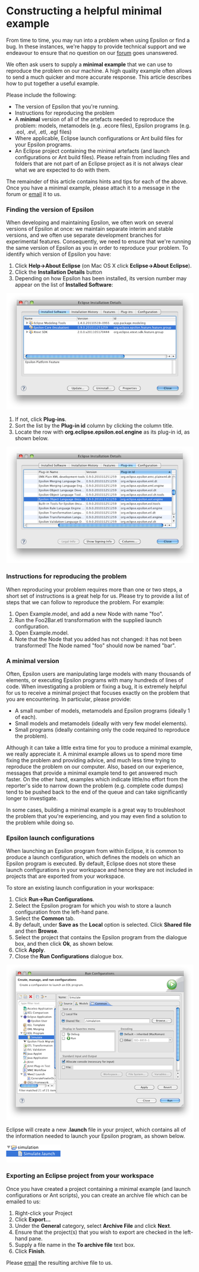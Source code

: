 # Constructing a helpful minimal example

From time to time, you may run into a problem when using Epsilon or find
a bug. In these instances, we're happy to provide technical support and
we endeavour to ensure that no question on our
[forum](../../../forum) goes unanswered.

We often ask users to supply a **minimal example** that we can use to
reproduce the problem on our machine. A high quality example often
allows to send a much quicker and more accurate response. This article
describes how to put together a useful example.

Please include the following:

-   The version of Epsilon that you're running.
-   Instructions for reproducing the problem
-   A **minimal** version of all of the artefacts needed to reproduce
    the problem: models, metamodels (e.g. .ecore files), Epsilon
    programs (e.g. .eol, .evl, .etl, .egl files)
-   Where applicable, Eclipse launch configurations or Ant build files
    for your Epsilon programs.
-   An Eclipse project containing the minimal artefacts (and launch
    configurations or Ant build files). Please refrain from including
    files and folders that are not part of an Eclipse project as it is
    not always clear what we are expected to do with them.

The remainder of this article contains hints and tips for each of the
above. Once you have a minimal example, please attach it to a message in
the forum or
[email](mailto:epsilon.devs@gmail.com) it to us.

### Finding the version of Epsilon

When developing and maintaining Epsilon, we often work on several
versions of Epsilon at once: we maintain separate interim and stable
versions, and we often use separate development branches for
experimental features. Consequently, we need to ensure that we're
running the same version of Epsilon as you in order to reproduce your
problem. To identify which version of Epsilon you have:

1.  Click **Help→About Eclipse** (on Mac OS X click **Eclipse→About
    Eclipse**).
2.  Click the **Installation Details** button
3.  Depending on how Epsilon has been installed, its version number may
    appear on the list of **Installed Software**:

![](versionfrominstalledsoftware.png)

1.  If not, click **Plug-ins**.
2.  Sort the list by the **Plug-in id** column by clicking the column
    title.
3.  Locate the row with **org.eclipse.epsilon.eol.engine** as its
    plug-in id, as shown below.

![](versionfrominstalledplugins.png)

### Instructions for reproducing the problem

When reproducing your problem requires more than one or two steps, a
short set of instructions is a great help for us. Please try to provide
a list of steps that we can follow to reproduce the problem. For
example:

1.  Open Example.model, and add a new Node with name "foo".
2.  Run the Foo2Bar.etl transformation with the supplied launch
    configuration.
3.  Open Example.model.
4.  Note that the Node that you added has not changed: it has not been
    transformed! The Node named "foo" should now be named "bar".

### A minimal version

Often, Epsilon users are manipulating large models with many thousands
of elements, or executing Epsilon programs with many hundreds of lines
of code. When investigating a problem or fixing a bug, it is extremely
helpful for us to receive a minimal project that focuses exactly on the
problem that you are encountering. In particular, please provide:

-   A small number of models, metamodels and Epsilon programs (ideally 1
    of each).
-   Small models and metamodels (ideally with very few model elements).
-   Small programs (ideally containing only the code required to
    reproduce the problem).

Although it can take a little extra time for you to produce a minimal
example, we really appreciate it. A minimal example allows us to spend
more time fixing the problem and providing advice, and much less time
trying to reproduce the problem on our computer. Also, based on our
experience, messages that provide a minimal example tend to get answered
much faster. On the other hand, examples which indicate little/no effort
from the reporter's side to narrow down the problem (e.g. complete code
dumps) tend to be pushed back to the end of the queue and can take
significantly longer to investigate.

In some cases, building a minimal example is a great way to troubleshoot
the problem that you're experiencing, and you may even find a solution
to the problem while doing so.

### Epsilon launch configurations

When launching an Epsilon program from within Eclipse, it is common to
produce a launch configuration, which defines the models on which an
Epsilon program is executed. By default, Eclipse does not store these
launch configurations in your workspace and hence they are not included
in projects that are exported from your workspace.

To store an existing launch configuration in your workspace:

1.  Click **Run→Run Configurations**.
2.  Select the Epsilon program for which you wish to store a launch
    configuration from the left-hand pane.
3.  Select the **Common** tab.
4.  By default, under **Save as** the **Local** option is selected.
    Click **Shared file** and then **Browse**.
5.  Select the project that contains the Epsilon program from the
    dialogue box, and then click **Ok**, as shown below.
6.  Click **Apply**.
7.  Close the **Run Configurations** dialogue box.

![](commontab.png)

Eclipse will create a new **.launch** file in your project, which
contains all of the information needed to launch your Epsilon program,
as shown below.

![](savedlaunchconfig.png)

### Exporting an Eclipse project from your workspace

Once you have created a project containing a minimal example (and launch
configurations or Ant scripts), you can create an archive file which can
be emailed to us:

1.  Right-click your Project
2.  Click **Export\...**
3.  Under the **General** category, select **Archive File** and click
    **Next**.
4.  Ensure that the project(s) that you wish to export are checked in
    the left-hand pane.
5.  Supply a file name in the **To archive file** text box.
6.  Click **Finish**.

Please [email](mailto:epsilon.devs@gmail.com) the
resulting archive file to us.
